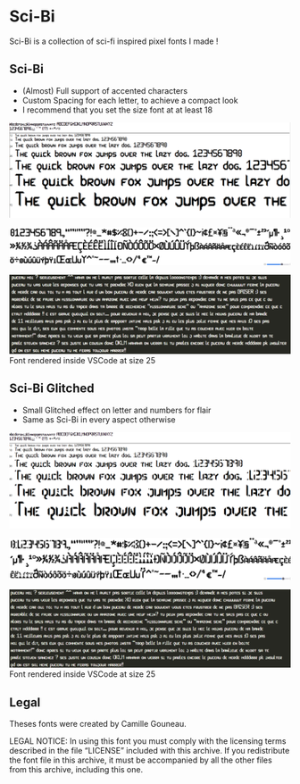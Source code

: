 # Sci-Bi

Sci-Bi is a collection of sci-fi inspired pixel fonts I made !

## Sci-Bi

- (Almost) Full support of accented characters
- Custom Spacing for each letter, to achieve a compact look
- I recommend that you set the size font at at least 18

![Sci-Bi example](sci-bi_example.png)

![Sci-Bi example special characters](sci-bi_example_special_char.png)

![Sci-Bi example paragraph](sci-bi_example_paragraph.png)
Font rendered inside VSCode at size 25

## Sci-Bi Glitched

- Small Glitched effect on letter and numbers for flair
- Same as Sci-Bi in every aspect otherwise

![Sci-Bi Glitched example](sci-bi-glitched_example.png)

![Sci-Bi Glitched example special characters](sci-bi-glitched_example_special_char.png)

![Sci-Bi Glitched example paragraph](sci-bi-glitched_example_paragraph.png)
Font rendered inside VSCode at size 25

## Legal

Theses fonts were created by Camille Gouneau.

LEGAL NOTICE:
In using this font you must comply with the licensing terms described in the
file “LICENSE” included with this archive.
If you redistribute the font file in this archive, it must be accompanied by all
the other files from this archive, including this one.
